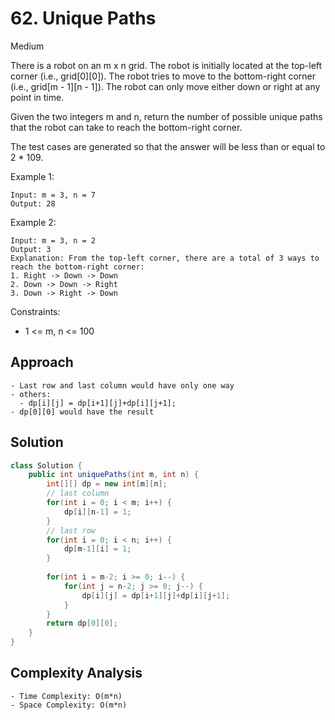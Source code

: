 # 62. Unique Paths
Medium


There is a robot on an m x n grid. The robot is initially located at the top-left corner (i.e., grid[0][0]). The robot tries to move to the bottom-right corner (i.e., grid[m - 1][n - 1]). The robot can only move either down or right at any point in time.

Given the two integers m and n, return the number of possible unique paths that the robot can take to reach the bottom-right corner.

The test cases are generated so that the answer will be less than or equal to 2 * 109.

 

Example 1:
```
Input: m = 3, n = 7
Output: 28
```
Example 2:
```
Input: m = 3, n = 2
Output: 3
Explanation: From the top-left corner, there are a total of 3 ways to reach the bottom-right corner:
1. Right -> Down -> Down
2. Down -> Down -> Right
3. Down -> Right -> Down
 ```

Constraints:

- 1 <= m, n <= 100

## Approach
```
- Last row and last column would have only one way
- others:
  - dp[i][j] = dp[i+1][j]+dp[i][j+1];
- dp[0][0] would have the result
```

## Solution
```java
class Solution {
    public int uniquePaths(int m, int n) {
        int[][] dp = new int[m][n];
        // last column
        for(int i = 0; i < m; i++) {
            dp[i][n-1] = 1;
        }
        // last row
        for(int i = 0; i < n; i++) {
            dp[m-1][i] = 1;
        }
        
        for(int i = m-2; i >= 0; i--) {
            for(int j = n-2; j >= 0; j--) {
                dp[i][j] = dp[i+1][j]+dp[i][j+1];
            }
        }
        return dp[0][0];
    }
}
```

## Complexity Analysis
```
- Time Complexity: O(m*n)
- Space Complexity: O(m*n)
```
